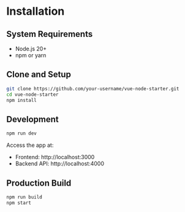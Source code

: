 # Installation

## System Requirements

- Node.js 20+
- npm or yarn

## Clone and Setup

```bash
git clone https://github.com/your-username/vue-node-starter.git
cd vue-node-starter
npm install
```

## Development

```bash
npm run dev
```

Access the app at:

- Frontend: http://localhost:3000
- Backend API: http://localhost:4000

## Production Build

```bash
npm run build
npm start
```
